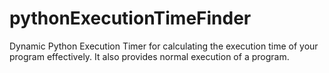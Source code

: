 # pythonExecutionTimeFinder
Dynamic Python Execution Timer for calculating the execution time of your program effectively. It also provides normal execution of a program.
